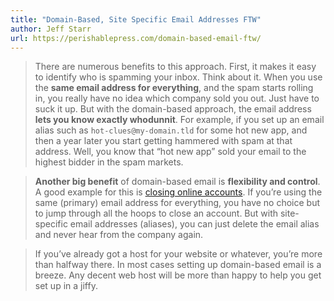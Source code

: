 ```yaml
---
title: "Domain-Based, Site Specific Email Addresses FTW"
author: Jeff Starr
url: https://perishablepress.com/domain-based-email-ftw/
---
```


> There are numerous benefits to this approach. First, it makes it easy to identify who is spamming your inbox. Think about it. When you use the **same email address for everything**, and the spam starts rolling in, you really have no idea which company sold you out. Just have to suck it up.
>  But with the domain-based approach, the email address **lets you know exactly whodunnit**. For example, if you set up an email alias such as `hot-clues@my-domain.tld` for some hot new app, and then a year later you start getting hammered with spam at that address. Well, you know that “hot new app” sold your email to the highest bidder in the spam markets.


> **Another big benefit** of domain-based email is **flexibility and control**. A good example for this is [closing online accounts](https://perishablepress.com/deleting-unused-online-accounts/). If you’re using the same (primary) email address for everything, you have no choice but to jump through all the hoops to close an account. But with site-specific email addresses (aliases), you can just delete the email alias and never hear from the company again.


> If you’ve already got a host for your website or whatever, you’re more than halfway there. In most cases setting up domain-based email is a breeze. Any decent web host will be more than happy to help you get set up in a jiffy.



